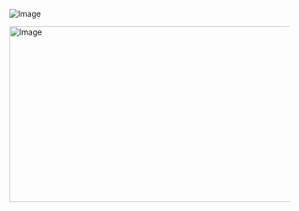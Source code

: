 ![Image](https://github.com/user-attachments/assets/6e28eb68-bb7e-49d2-aecc-d5d4f480f3e0)



<img width="858" height="316" alt="Image" src="https://github.com/user-attachments/assets/2508d6d3-bd54-45b0-a9ff-efdba20603f8" />
